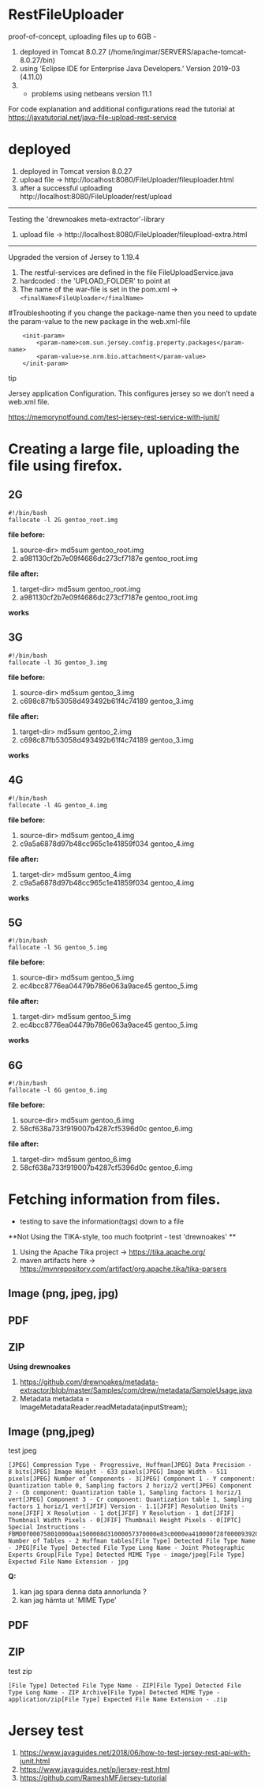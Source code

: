 # RestFileUploader
proof-of-concept, uploading files up to 6GB - 

1. deployed in Tomcat 8.0.27 (/home/ingimar/SERVERS/apache-tomcat-8.0.27/bin) 
2. using 'Eclipse IDE for Enterprise Java Developers.' Version   2019-03 (4.11.0)
3. - problems using netbeans version 11.1

For code explanation and additional configurations read the tutorial at https://javatutorial.net/java-file-upload-rest-service 


# deployed

1. deployed in Tomcat version 8.0.27
2. upload file -> http://localhost:8080/FileUploader/fileuploader.html 
3. after a successful uploading http://localhost:8080/FileUploader/rest/upload 

*** 
Testing the 'drewnoakes meta-extractor'-library
1. upload file -> http://localhost:8080/FileUploader/fileupload-extra.html

***

Upgraded the version of Jersey to 1.19.4
1. The restful-services are defined in the file FileUploadService.java
2. hardcoded : the 'UPLOAD_FOLDER' to point at 
2. The name of the war-file is set in the pom.xml -> ```<finalName>FileUploader</finalName>```


#Troubleshooting
if you change the package-name then you need to update the param-value to the new package in the web.xml-file

```
	<init-param>
		<param-name>com.sun.jersey.config.property.packages</param-name>
		<param-value>se.nrm.bio.attachment</param-value>
	</init-param>
```

tip <p>
Jersey application Configuration. This configures jersey so we don’t need a web.xml file. <p>
https://memorynotfound.com/test-jersey-rest-service-with-junit/

# Creating a large file,  uploading the file using firefox.

## 2G

```
#!/bin/bash
fallocate -l 2G gentoo_root.img
```

**file before:**
1. source-dir> md5sum gentoo_root.img
2. a981130cf2b7e09f4686dc273cf7187e  gentoo_root.img

**file after:**
1. target-dir> md5sum gentoo_root.img
2. a981130cf2b7e09f4686dc273cf7187e  gentoo_root.img

**works**

## 3G

```
#!/bin/bash
fallocate -l 3G gentoo_3.img
```

**file before:**
1. source-dir> md5sum gentoo_3.img
2. c698c87fb53058d493492b61f4c74189  gentoo_3.img

**file after:**
1. target-dir> md5sum gentoo_2.img
2. c698c87fb53058d493492b61f4c74189  gentoo_3.img

**works**

## 4G

```
#!/bin/bash
fallocate -l 4G gentoo_4.img
```

**file before:**
1. source-dir> md5sum gentoo_4.img
2. c9a5a6878d97b48cc965c1e41859f034  gentoo_4.img

**file after:**
1. target-dir> md5sum gentoo_4.img
2. c9a5a6878d97b48cc965c1e41859f034  gentoo_4.img

**works**


## 5G

```
#!/bin/bash
fallocate -l 5G gentoo_5.img
```

**file before:**
1. source-dir> md5sum gentoo_5.img
2. ec4bcc8776ea04479b786e063a9ace45  gentoo_5.img

**file after:**
1. target-dir> md5sum gentoo_5.img
2. ec4bcc8776ea04479b786e063a9ace45  gentoo_5.img

**works**


## 6G

```
#!/bin/bash
fallocate -l 6G gentoo_6.img
```

**file before:**
1. source-dir> md5sum gentoo_6.img
2. 58cf638a733f919007b4287cf5396d0c  gentoo_6.img

**file after:**
1. target-dir> md5sum gentoo_6.img
2. 58cf638a733f919007b4287cf5396d0c  gentoo_6.img

# Fetching information from files.

- testing to save the information(tags) down to a file 

**Not Using the TIKA-style, too much footprint - test 'drewnoakes' **

1. Using the Apache Tika project -> https://tika.apache.org/ 
2. maven artifacts here -> https://mvnrepository.com/artifact/org.apache.tika/tika-parsers

## Image (png, jpeg, jpg)

## PDF

## ZIP

**Using drewnoakes**

1. https://github.com/drewnoakes/metadata-extractor/blob/master/Samples/com/drew/metadata/SampleUsage.java
2. Metadata metadata = ImageMetadataReader.readMetadata(inputStream);



## Image (png,jpeg)

test jpeg

``` 
[JPEG] Compression Type - Progressive, Huffman[JPEG] Data Precision - 8 bits[JPEG] Image Height - 633 pixels[JPEG] Image Width - 511 pixels[JPEG] Number of Components - 3[JPEG] Component 1 - Y component: Quantization table 0, Sampling factors 2 horiz/2 vert[JPEG] Component 2 - Cb component: Quantization table 1, Sampling factors 1 horiz/1 vert[JPEG] Component 3 - Cr component: Quantization table 1, Sampling factors 1 horiz/1 vert[JFIF] Version - 1.1[JFIF] Resolution Units - none[JFIF] X Resolution - 1 dot[JFIF] Y Resolution - 1 dot[JFIF] Thumbnail Width Pixels - 0[JFIF] Thumbnail Height Pixels - 0[IPTC] Special Instructions - FBMD0f000758010000aa1500008d31000057370000e83c0000ea410000f28f000093920000[Huffman] Number of Tables - 2 Huffman tables[File Type] Detected File Type Name - JPEG[File Type] Detected File Type Long Name - Joint Photographic Experts Group[File Type] Detected MIME Type - image/jpeg[File Type] Expected File Name Extension - jpg
 ```

**Q:**

1. kan jag spara denna data annorlunda ? 
2. kan jag hämta ut 'MIME Type'

## PDF

## ZIP

test zip

```
[File Type] Detected File Type Name - ZIP[File Type] Detected File Type Long Name - ZIP Archive[File Type] Detected MIME Type - application/zip[File Type] Expected File Name Extension - .zip 
```

# Jersey test

1. https://www.javaguides.net/2018/06/how-to-test-jersey-rest-api-with-junit.html
2. https://www.javaguides.net/p/jersey-rest.html
3. https://github.com/RameshMF/jersey-tutorial


